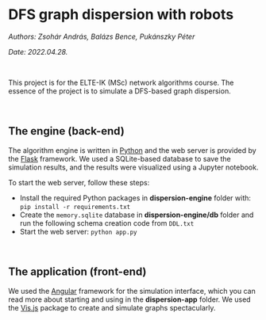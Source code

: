 # DFS graph dispersion with robots

*Authors: Zsohár András, Balázs Bence, Pukánszky Péter*

*Date: 2022.04.28.*

<br>

This project is for the ELTE-IK (MSc) network algorithms course. The essence of the project is to simulate a DFS-based graph dispersion.

<br>

## The engine (back-end)
The algorithm engine is written in [Python](https://www.python.org/) and the web server is provided by the [Flask](https://flask.palletsprojects.com/en/2.1.x/) framework. We used a SQLite-based database to save the simulation results, and the results were visualized using a Jupyter notebook. 

To start the web server, follow these steps:

 - Install the required Python packages in **dispersion-engine** folder with: `pip install -r requirements.txt`
 - Create the `memory.sqlite` database in **dispersion-engine/db** folder and run the following schema creation code from `DDL.txt`
 - Start the web server: `python app.py`

<br>

## The application (front-end)

We used the [Angular](https://angular.io/) framework for the simulation interface, which you can read more about starting and using in the **dispersion-app** folder. We used the [Vis.js](https://visjs.org/) package to create and simulate graphs spectacularly.
